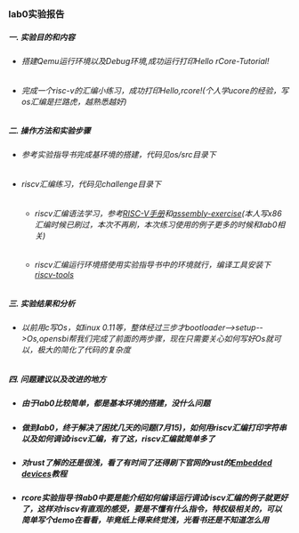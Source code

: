 ### lab0实验报告
 ##### 一. 实验目的和内容
  - ###### 搭建Qemu运行环境以及Debug环境,成功运行打印Hello rCore-Tutorial!
  - ###### 完成一个risc-v的汇编小练习，成功打印Hello,rcore!(个人学ucore的经验，写os汇编是拦路虎，越熟悉越好)
 ##### 二. 操作方法和实验步骤
  - ###### 参考实验指导书完成基环境的搭建，代码见os/src目录下
  - ###### riscv汇编练习，代码见challenge目录下
    * ###### riscv汇编语法学习，参考[RISC-V手册](http://crva.ict.ac.cn/documents/RISC-V-Reader-Chinese-v2p1.pdf)和[assembly-exercise](https://github.com/Forec/assembly-exercise)(本人写x86汇编时候已刷过，本次不再刷，本次练习使用的例子更多的时候和lab0相关)
    * ###### riscv汇编运行环境搭使用实验指导书中的环境就行，编译工具安装下[riscv-tools](https://blog.csdn.net/weiqi7777/article/details/88045720)
 ##### 三. 实验结果和分析
  - ###### 以前用c写Os，如linux 0.11等，整体经过三步才bootloader-->setup-->Os,opensbi帮我们完成了前面的两步骤，现在只需要关心如何写好Os就可以，极大的简化了代码的复杂度
 ##### 四. 问题建议以及改进的地方
  - ##### 由于lab0比较简单，都是基本环境的搭建，没什么问题
  - ##### 做到lab0，终于解决了困扰几天的问题(7月15)，如何用riscv汇编打印字符串以及如何调试riscv汇编，有了这，riscv汇编就简单多了
  - ##### 对rust了解的还是很浅，看了有时间了还得刷下官网的rust的[Embedded devices](https://www.rust-lang.org/what/embedded)教程
  - ##### rcore实验指导书lab0中要是能介绍如何编译运行调试riscv汇编的例子就更好了，这样对riscv有直观的感受，要是不懂有什么指令，特权级相关的，可以简单写个demo在看看，毕竟纸上得来终觉浅，光看书还是不知道怎么用


